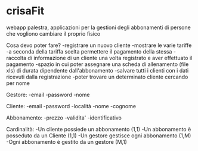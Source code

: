 # crisaFit

webapp palestra, applicazioni per la gestioni degli abbonamenti di persone che vogliono cambiare il proprio fisico

Cosa devo poter fare?
-registrare un nuovo cliente
-mostrare le varie tariffe
-a seconda della tariffa scelta permettere il pagamento della stessa 
-raccolta di informazione di un cliente una volta registrato e aver effettuato il pagamento
-spazio in cui poter assegnare una scheda di allenamento (file xls) di durata dipendente dall'abbonamento
-salvare tutti i clienti con i dati ricevuti dalla registrazione
-poter trovare un determinato cliente cercando per nome


Gestore:
-email
-password
-nome

Cliente:
-email
-password
-località
-nome
-cognome

Abbonamento:
-prezzo
-validita'
-identificativo

Cardinalità:
-Un cliente possiede un abbonamento (1,1)
-Un abbonamento è posseduto da un Cliente (1,1)
-Un gestore gestisce ogni abbonamento (1,M)
-Ogni abbonamento è gestito da un gestore (M,1)






